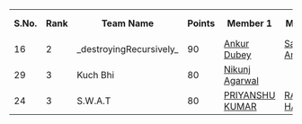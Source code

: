 <table>
  <tr>
  <th>S.No.</th><th>Rank</th><th>Team Name</th><th>Points</th><th>Member 1</th><th>Member 2</th><th>Member 3</th>
  </tr>
  <tr>
    <td>16</td><td>2</td><td>_destroyingRecursively_</td><td>90</td><td><a href = "https://github.com/ankurdubey521">Ankur Dubey</a></td><td><a href = "https://github.com/saksham20189575">Saksham Arora</a></td><td></td>
  </tr>
  <tr>
    <td>29</td><td>3</td><td>Kuch Bhi</td><td>80</td><td><a href = "https://github.com/nikunjagarwal321">Nikunj Agarwal</a></td><td></td><td></td></tr>
  <tr>
    <td>24</td><td>3</td><td>S.W.A.T</td><td>80</td><td><a href="https://github.com/priyanshucode">PRIYANSHU KUMAR</a></td><td><a href="https://github.com/priyanshucode">RAHUL HARLALKA</a></td><td></td></tr>
 </table>

